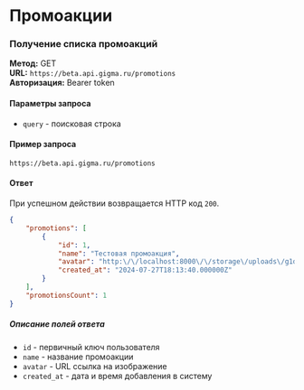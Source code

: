 # Промоакции

### Получение списка промоакций

**Метод:** GET  
**URL:** `https://beta.api.gigma.ru/promotions`  
**Авторизация:** Bearer token

#### Параметры запроса

- `query` - поисковая строка

#### Пример запроса

`https://beta.api.gigma.ru/promotions`

#### Ответ

При успешном действии возвращается HTTP код `200`.
```json
{
	"promotions": [
		{
			"id": 1,
			"name": "Тестовая промоакция",
			"avatar": "http:\/\/localhost:8000\/\/storage\/uploads\/g1dGrSn4k7BnXPuwYfT0HdJDbRn8nEIPTxHRrUPy.svg",
			"created_at": "2024-07-27T18:13:40.000000Z"
		}
	],
	"promotionsCount": 1
}
```

##### Описание полей ответа

- `id` - первичный ключ пользователя
- `name` - название промоакции
- `avatar` - URL ссылка на изображение
- `created_at` - дата и время добавления в систему